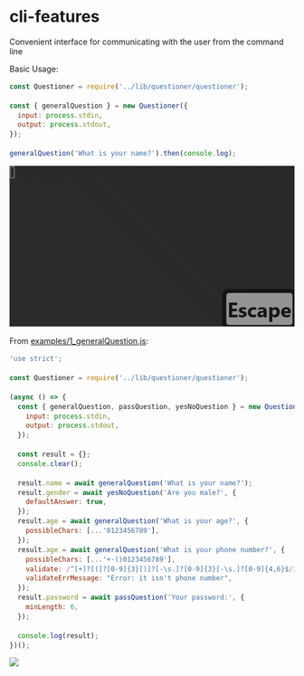 # cli-features
Convenient interface for communicating with the user from the command line

Basic Usage:
```js
const Questioner = require('../lib/questioner/questioner');

const { generalQuestion } = new Questioner({
  input: process.stdin,
  output: process.stdout,
});

generalQuestion('What is your name?').then(console.log);
```
![](./assets/basicUsage.gif)

From [examples/1_generalQuestion.js](./examples/1_generalQuestion.js):
```js
'use strict';

const Questioner = require('../lib/questioner/questioner');

(async () => {
  const { generalQuestion, passQuestion, yesNoQuestion } = new Questioner({
    input: process.stdin,
    output: process.stdout,
  });

  const result = {};
  console.clear();

  result.name = await generalQuestion('What is your name?');
  result.gender = await yesNoQuestion('Are you male?', {
    defaultAnswer: true,
  });
  result.age = await generalQuestion('What is your age?', {
    possibleChars: [...'0123456789'],
  });
  result.age = await generalQuestion('What is your phone number?', {
    possibleChars: [...'+-()0123456789'],
    validate: /^[+]?[(]?[0-9]{3}[)]?[-\s.]?[0-9]{3}[-\s.]?[0-9]{4,6}$/im,
    validateErrMessage: "Error: it isn't phone number",
  });
  result.password = await passQuestion('Your password:', {
    minLength: 6,
  });

  console.log(result);
})();
```
![](./assets/generalQuestions.gif)
